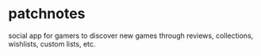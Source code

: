 # patchnotes
social app for gamers to discover new games through reviews, collections, wishlists, custom lists, etc. 
